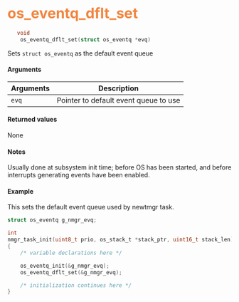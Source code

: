 ## <font color="F2853F" style="font-size:24pt"> os_eventq_dflt_set</font>

```c
   void
    os_eventq_dflt_set(struct os_eventq *evq)
```

Sets `struct os_eventq` as the default event queue

#### Arguments

| Arguments | Description |
|-----------|-------------|
| `evq` |  Pointer to default event queue to use |

#### Returned values

None

#### Notes

Usually done at subsystem init time; before OS has been started, and before interrupts generating events have been enabled.


#### Example

<Add text to set up the context for the example here>
This sets the default event queue used by newtmgr task.


```c
struct os_eventq g_nmgr_evq;

int
nmgr_task_init(uint8_t prio, os_stack_t *stack_ptr, uint16_t stack_len)
{
    /* variable declarations here */

    os_eventq_init(&g_nmgr_evq);
    os_eventq_dflt_set(&g_nmgr_evq);

    /* initialization continues here */
}
```


